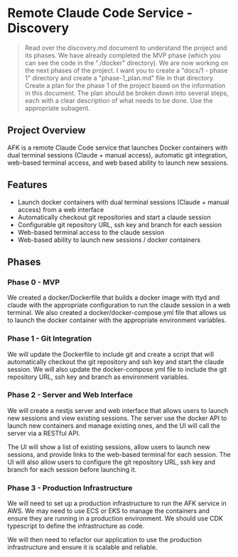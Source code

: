 # Remote Claude Code Service - Discovery
> Read over the discovery.md document to understand the project and its phases. We have already completed the MVP 
> phase (which you can see the code in the "./docker" directory). We are now working on the next phases of the 
> project. I want you to create a "docs/1 - phase 1" directory and create a "phase-1_plan.md" file in that directory.
> Create a plan for the phase 1 of the project based on the information in this document. The plan should be broken 
> down into several steps, each with a clear description of what needs to be done. Use the appropriate subagent.

## Project Overview
AFK is a remote Claude Code service that launches Docker containers with dual terminal sessions (Claude + manual access), automatic git integration, web-based terminal access, and web based ability to launch new sessions.

## Features
* Launch docker containers with dual terminal sessions (Claude + manual access) from a web interface
* Automatically checkout git repositories and start a claude session
* Configurable git repository URL, ssh key and branch for each session
* Web-based terminal access to the claude session
* Web-based ability to launch new sessions / docker containers

## Phases

### Phase 0 - MVP

We created a docker/Dockerfile that builds a docker image with ttyd and claude with the appropriate configuration to 
run the claude session in a web terminal. We also created a docker/docker-compose.yml file that allows us to launch the 
docker container with the appropriate environment variables.

### Phase 1 - Git Integration

We will update the Dockerfile to include git and create a script that will automatically checkout the git 
repository and ssh key and start the claude session. We will also update the docker-compose.yml file to include the git 
repository URL, ssh key and branch as environment variables.

### Phase 2 - Server and Web Interface
We will create a nestjs server and web interface that allows users to launch new sessions and view existing 
sessions. The server use the docker API to launch new containers and manage existing ones, and the UI will call the 
server via a RESTful API.

The UI will show a list of existing sessions, allow users to launch new sessions, and provide links to the web-based 
terminal for each session. The UI will also allow users to configure the git repository URL, ssh key and branch for 
each session before launching it.

### Phase 3 - Production Infrastructure

We will need to set up a production infrastructure to run the AFK service in AWS. We may need to use ECS or EKS to manage
the containers and ensure they are running in a production environment. We should use CDK typescript to define the infrastructure as code. 

We will then need to refactor our application to use the production infrastructure and ensure it is scalable and reliable.
